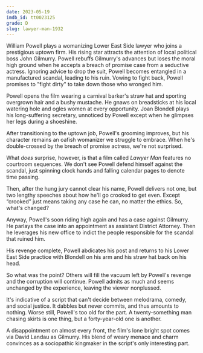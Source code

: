 ```yaml
---
date: 2023-05-19
imdb_id: tt0023125
grade: D
slug: lawyer-man-1932
---
```


William Powell plays a womanizing Lower East Side lawyer who joins a prestigious uptown firm. His rising star attracts the attention of local political boss John Gilmurry. Powell rebuffs Gilmurry's advances but loses the moral high ground when he accepts a breach of promise case from a seductive actress. Ignoring advice to drop the suit, Powell becomes entangled in a manufactured scandal, leading to his ruin. Vowing to fight back, Powell promises to "fight dirty" to take down those who wronged him.

<!-- end -->

Powell opens the film wearing a carnival barker's straw hat and sporting overgrown hair and a bushy mustache. He gnaws on breadsticks at his local watering hole and ogles women at every opportunity. Joan Blondell plays his long-suffering secretary, unnoticed by Powell except when he glimpses her legs during a shoeshine.

After transitioning to the uptown job, Powell's grooming improves, but his character remains an oafish womanizer we struggle to embrace. When he's double-crossed by the breach of promise actress, we're not surprised.

What _does_ surprise, however, is that a film called _Lawyer Man_ features no courtroom sequences. We don't see Powell defend himself against the scandal, just spinning clock hands and falling calendar pages to denote time passing.

Then, after the hung jury cannot clear his name, Powell delivers not one, but two lengthy speeches about how he'll go crooked to get even. Except “crooked” just means taking any case he can, no matter the ethics. So, what's changed?

Anyway, Powell's soon riding high again and has a case against Gilmurry. He parlays the case into an appointment as assistant District Attorney. Then he leverages his new office to indict the people responsible for the scandal that ruined him.

His revenge complete, Powell abdicates his post and returns to his Lower East Side practice with Blondell on his arm and his straw hat back on his head.

So what was the point? Others will fill the vacuum left by Powell's revenge and the corruption will continue. Powell admits as much and seems unchanged by the experience, leaving the viewer nonplussed.

It's indicative of a script that can't decide between melodrama, comedy, and social justice. It dabbles but never commits, and thus amounts to nothing. Worse still, Powell's too old for the part. A twenty-something man chasing skirts is one thing, but a forty-year-old one is another.

A disappointment on almost every front, the film's lone bright spot comes via David Landau as Gilmurry. His blend of weary menace and charm convinces as a sociopathic kingmaker in the script's only interesting part.
